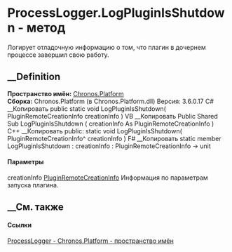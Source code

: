 # ProcessLogger.LogPluginIsShutdown - метод
Логирует отладочную информацию о том, что плагин в дочернем процессе завершил
свою работу.
## __Definition
 **Пространство имён:** [Chronos.Platform](N_Chronos_Platform.htm)  
 **Сборка:** Chronos.Platform (в Chronos.Platform.dll) Версия: 3.6.0.17
C# __Копировать
     public static void LogPluginIsShutdown(
    	PluginRemoteCreationInfo creationInfo
    )
VB __Копировать
     Public Shared Sub LogPluginIsShutdown ( 
    	creationInfo As PluginRemoteCreationInfo
    )
C++ __Копировать
     public:
    static void LogPluginIsShutdown(
    	PluginRemoteCreationInfo^ creationInfo
    )
F# __Копировать
     static member LogPluginIsShutdown : 
            creationInfo : PluginRemoteCreationInfo -> unit 
#### Параметры
creationInfo
[PluginRemoteCreationInfo](T_Chronos_Platform_Scheduling_PluginRemoteCreationInfo.htm)
    Информация по параметрам запуска плагина.
##  __См. также
#### Ссылки
[ProcessLogger - ](T_Chronos_Platform_ProcessLogger.htm)
[Chronos.Platform - пространство имён](N_Chronos_Platform.htm)
